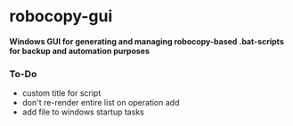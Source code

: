 # robocopy-gui

#### Windows GUI for generating and managing robocopy-based .bat-scripts for backup and automation purposes 


### To-Do

- custom title for script
- don't re-render entire list on operation add
- add file to windows startup tasks
